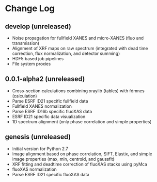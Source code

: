 # Change Log

## develop (unreleased)

- Noise propagation for fullfield XANES and micro-XANES (fluo and transmission)
- Alignment of XRF maps on raw spectrum (integrated with dead time correction, flux normalization, and detector summing)
- HDF5 based job pipelines
- File system proxies

## 0.0.1-alpha2 (unreleased)

- Cross-section calculations combining xraylib (tables) with fdmnes (calculation)
- Parse ESRF ID21 specific fullfield data
- Fullfield XANES normalization
- Parse ESRF ID16b specific fluoXAS data
- ESRF ID21 specific data visualization
- 1D spectrum alignment (only phase correlation and simple properties)

## genesis (unreleased)

- Initial version for Python 2.7
- Image alignment based on phase correlation, SIFT, Elastix, and simple image properties (max, min, centroid, and gaussfit)
- XRF fitting and deadtime correction of fluoXAS stacks using pyMca
- fluoXAS normalization
- Parse ESRF ID21 specific fluoXAS data

